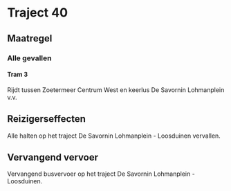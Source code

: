 # Traject 40
## Maatregel
### Alle gevallen

#### Tram 3
Rijdt tussen Zoetermeer Centrum West en keerlus De Savornin Lohmanplein v.v.

## Reizigerseffecten
Alle halten op het traject De Savornin Lohmanplein - Loosduinen vervallen.

## Vervangend vervoer
Vervangend busvervoer op het traject De Savornin Lohmanplein - Loosduinen.


